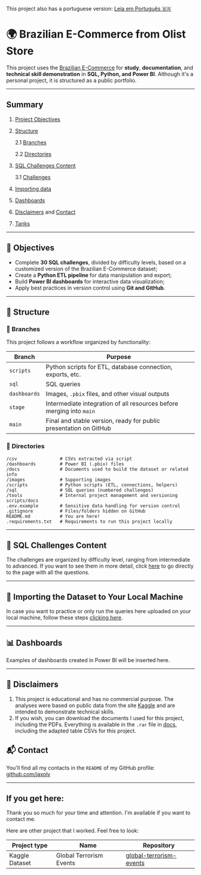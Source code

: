 This project also has a portuguese version: [Leia em Português :brazil:](docs/README-PT-BR.md)

# 🌍 Brazilian E-Commerce from Olist Store

This project uses the [Brazilian E-Commerce](https://www.kaggle.com/datasets/olistbr/brazilian-ecommerce) for **study**, **documentation**, and **technical skill demonstration** in **SQL, Python, and Power BI**. Although it's a personal project, it is structured as a public portfolio.

---

## Summary
1. [Project Objectives](#-project-objectives)
2. [Structure](#-structure)

    2.1 [Branches](#-branches)

    2.2 [Directories](#-directories)
3. [SQL Challenges Content](#-sql-challenges-content)

    3.1 [Challenges](sql/DISCLAIMER.md)
4. [Importing data](#-importing-the-dataset-to-your-local-machine)
5. [Dashboards](#-dashboards)
6. [Disclaimers](#-disclaimers) and [Contact](#-contact)
7. [Tanks](#if-you-get-here)

---

## 🎯 Objectives

- Complete **30 SQL challenges**, divided by difficulty levels, based on a customized version of the Brazilian E-Commerce dataset;
- Create a **Python ETL pipeline** for data manipulation and export;
- Build **Power BI dashboards** for interactive data visualization;
- Apply best practices in version control using **Git and GitHub**.

---

## 🌿 Structure

### 🚀 Branches

This project follows a workflow organized by functionality:

| Branch | Purpose |
|-|-|
| `scripts` | Python scripts for ETL, database connection, exports, etc. |
| `sql` | SQL queries |
| `dashboards` | Images, `.pbix` files, and other visual outputs |
| `stage` | Intermediate integration of all resources before merging into `main` |
| `main` | Final and stable version, ready for public presentation on GitHub |

### 📁 Directories
```
/csv                # CSVs extracted via script
/dashboards         # Power BI (.pbix) files
/docs               # Documents used to build the dataset or related info
/images             # Supporting images
/scripts            # Python scripts (ETL, connections, helpers)
/sql                # SQL queries (numbered challenges)
/tools              # Internal project management and versioning scripts/docs
.env.example        # Sensitive data handling for version control
.gitignore          # Files/folders hidden on GitHub
README.md           # You are here!
.requirements.txt   # Requirements to run this project locally
```

---

## 🧠 SQL Challenges Content
The challenges are organized by difficulty level, ranging from intermediate to advanced. If you want to see them in more detail, click [here](/sql/CHALLENGES.md) to go directly to the page with all the questions.

---

## 🧮 Importing the Dataset to Your Local Machine
In case you want to practice or only run the queries here uploaded on your local machine, follow these steps [clicking here](/docs/IMPORT_DATA.md).

---

## 📊 Dashboards
Examples of dashboards created in Power BI will be inserted here.

---

## 📌 Disclaimers
1) This project is educational and has no commercial purpose. The analyses were based on public data from the site [Kaggle](https://www.kaggle.com/datasets/) and are intended to demonstrate technical skills.
2) If you wish, you can download the documents I used for this project, including the PDFs. Everything is available in the `.rar` file in [docs](docs), including the adapted table CSVs for this project.

## 📬 Contact
You'll find all my contacts in the `README` of my GitHub profile: [github.com/jaxolv](https://github.com/jaxolv)

---

## If you get here:
Thank you so much for your time and attention. I'm available if you want to contact me.

Here are other project that I worked. Feel free to look:

| Project type | Name | Repository |
| - | - | - |
| Kaggle Dataset | Global Terrorism Events | [global-terrorism-events](https://github.com/jaxolv/global-terrorism-events) |

